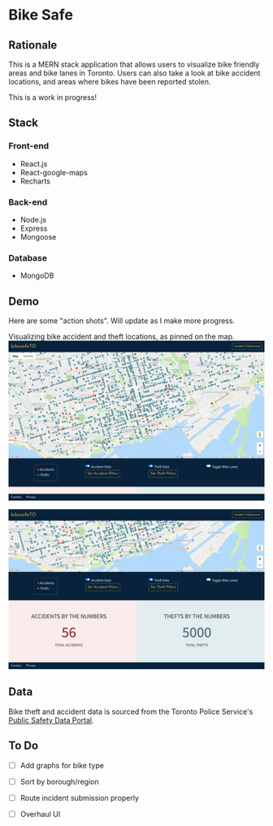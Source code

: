 # Bike Safe

## Rationale
This is a MERN stack application that allows users to visualize bike friendly areas and bike lanes in Toronto. Users can also take a look at bike accident locations, and areas where bikes have been reported stolen. 

This is a work in progress!

## Stack
### Front-end
* React.js
* React-google-maps
* Recharts

### Back-end
* Node.js
* Express
* Mongoose

### Database
* MongoDB

## Demo 
Here are some "action shots". Will update as I make more progress.

Visualizing bike accident and theft locations, as pinned on the map.
![mapPins](screenshots/map.PNG)

![mapPins](screenshots/mapAndThefts.PNG)

## Data
Bike theft and accident data is sourced from the Toronto Police Service's [Public Safety Data Portal](https://data.torontopolice.on.ca/datasets/698717de582845458159a73ad4a2a8e0_0).

## To Do 
- [ ] Add graphs for bike type
- [ ] Sort by borough/region 
- [ ] Route incident submission properly
- [ ] Overhaul UI 

